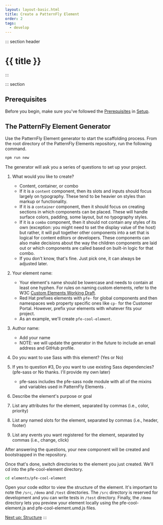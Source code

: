 ```yaml
---
layout: layout-basic.html
title: Create a PatternFly Element
order: 2
tags:
  - develop
---
```

<script type="module" src="/node_modules/@patternfly/pfe-cta/dist/pfe-cta.min.js"></script>

::: section header
# {{ title }}
:::

::: section
## Prerequisites

Before you begin, make sure you've followed the [Prerequisites](/docs/develop/setup#prerequisites) in [Setup](/docs/develop/setup).

## The PatternFly Element Generator

Use the PatternFly Element generator to start the scaffolding process. From the root directory of the PatternFly Elements  repository, run the following command.

```bash
npm run new
```

The generator will ask you a series of questions to set up your project.

1. What would you like to create?
    - Content, container, or combo
    - If it is a `content` component, then its slots and inputs should focus largely on typography. These tend to be heavier on styles than markup or functionality.
    - If it is a `container` component, then it should focus on creating sections in which components can be placed. These will handle surface colors, padding, some layout, but no typography styles.
    - If it is a `combo` component, then it should not contain any styles of its own (exception: you might need to set the display value of the host) but rather, it will pull together other components into a set that is logical for content editors or developers. These components can also make decisions about the way the children components are laid out or which components are called based on built-in logic for that combo.
    - If you don't know, that's fine. Just pick one, it can always be adjusted later.
2.  Your element name:
    - Your element's name should be lowercase and needs to contain at least one hyphen. For rules on naming custom elements, refer to the W3C [Custom Elements Working Draft](https://www.w3.org/TR/custom-elements/#valid-custom-element-name).
    - Red Hat prefixes elements with `pfe-` for global components and then namespaces web property specific ones like `cp-` for the Customer Portal. However, prefix your elements with whatever fits your project.
    - As an example, we'll create `pfe-cool-element`.
  
3.  Author name:
    - Add your name
    - NOTE: we will update the generator in the future to include an email address and GitHub profile.

4.  Do you want to use Sass with this element? (Yes or No)

5.  If yes to question #3, Do you want to use existing Sass dependencies? (pfe-sass or No thanks. I'll provide my own later)
    - pfe-sass includes the pfe-sass node module with all of the mixins and variables used in PatternFly Elements .

6. Describe the element's purpose or goal

7. List any attributes for the element, separated by commas (i.e., color, priority)

8. List any named slots for the element, separated by commas (i.e., header, footer)

9. List any events you want registered for the element, separated by commas (i.e., change, click)

After answering the questions, your new component will be created and bootstrapped in the repository.

Once that's done, switch directories to the element you just created. We'll cd into the pfe-cool-element directory.

```bash
cd elements/pfe-cool-element
```

Open your code editor to view the structure of the element. It's important to note the `/src`, `/demo` and `/test` directories. The `/src` directory is reserved for development and you can write tests in `/test` directory. Finally, the `/demo` directory lets you preview your element locally using the pfe-cool-element.js and pfe-cool-element.umd.js files.

<pfe-cta>
    <a href="../structure">Next up: Structure</a>
</pfe-cta>
:::